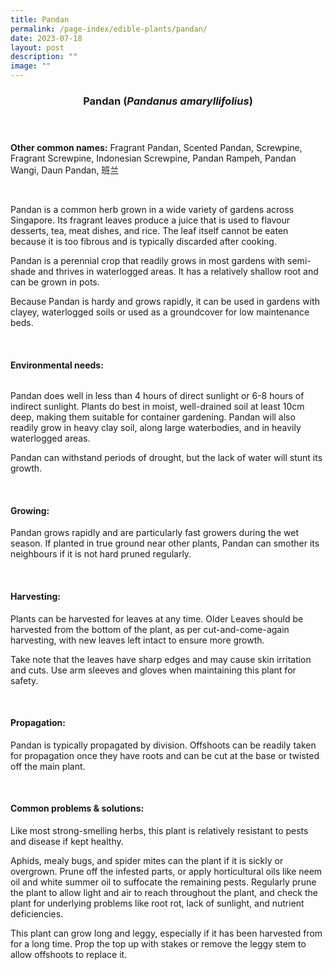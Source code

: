 ```yaml
---
title: Pandan
permalink: /page-index/edible-plants/pandan/
date: 2023-07-18
layout: post
description: ""
image: ""
---
```

<header> 
<h3>Pandan (<em>Pandanus amaryllifolius</em>)</h3> 
</header> 
 
<section> 
<p><strong>Other common names:</strong> Fragrant Pandan, Scented Pandan, Screwpine, Fragrant Screwpine, Indonesian Screwpine, Pandan Rampeh, Pandan Wangi, Daun Pandan, 班兰</p> 
<br> 
</section> 
 
<section> 
<img src=""> 
 
<p>Pandan is a common herb grown in a wide variety of gardens across Singapore. Its fragrant leaves produce a juice that is used to flavour desserts, tea, meat dishes, and rice. The leaf itself cannot be eaten because it is too fibrous and is typically discarded after cooking.</p>
<p>Pandan is a perennial crop that readily grows in most gardens with semi-shade and thrives in waterlogged areas. It has a relatively shallow root and can be grown in pots.</p>
<p>Because Pandan is hardy and grows rapidly, it can be used in gardens with clayey, waterlogged soils or used as a groundcover for low maintenance beds.</p>
  <br> 
</section> 
 
<section> 
  <h4>Environmental needs:</h4> 
  <img src=""> 
 <p> Pandan does well in less than 4 hours of direct sunlight or 6-8 hours of indirect sunlight. Plants do best in moist, well-drained soil at least 10cm deep, making them suitable for container gardening. Pandan will also readily grow in heavy clay soil, along large waterbodies, and in heavily waterlogged areas.</p>
<p>Pandan can withstand periods of drought, but the lack of water will stunt its growth.</p> 
<br> 
</section> 
  
<section> 
  <h4>Growing:</h4> 
<p>Pandan grows rapidly and are particularly fast growers during the wet season. If planted in true ground near other plants, Pandan can smother its neighbours if it is not hard pruned regularly.</p> 
<br> 
</section> 
 
<section> 
  <h4>Harvesting:</h4> 
<p>Plants can be harvested for leaves at any time. Older Leaves should be harvested from the bottom of the plant, as per cut-and-come-again harvesting, with new leaves left intact to ensure more growth.</p>
<p>Take note that the leaves have sharp edges and may cause skin irritation and cuts. Use arm sleeves and gloves when maintaining this plant for safety.</p> 
<br> 
</section> 
  
<section> 
  <h4>Propagation:</h4> 
<p>Pandan is typically propagated by division. Offshoots can be readily taken for propagation once they have roots and can be cut at the base or twisted off the main plant.</p> 
<br> 
</section> 
 
<section> 
  <h4>Common problems &amp; solutions:</h4> 
  <p> Like most strong-smelling herbs, this plant is relatively resistant to pests and disease if kept healthy.</p>
<p>Aphids, mealy bugs, and spider mites can the plant if it is sickly or overgrown. Prune off the infested parts, or apply horticultural oils like neem oil and white summer oil to suffocate the remaining pests. Regularly prune the plant to allow light and air to reach throughout the plant, and check the plant for underlying problems like root rot, lack of sunlight, and nutrient deficiencies.</p>
<p>This plant can grow long and leggy, especially if it has been harvested from for a long time. Prop the top up with stakes or remove the leggy stem to allow offshoots to replace it.</p>
<br> 
</section>